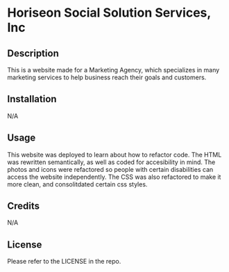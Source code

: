# Horiseon Social Solution Services, Inc


## Description

This is a website made for a Marketing Agency, which specializes in many marketing services to help business reach their goals and customers.

## Installation

N/A

## Usage

This website was deployed to learn about how to refactor code. The HTML was rewritten semantically, as well as coded for accesibility in mind. The photos and icons were refactored so people with certain disabilities can access the website independently. The CSS was also refactored to make it more clean, and consolitdated certain css styles.

## Credits

N/A

## License

Please refer to the LICENSE in the repo.